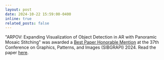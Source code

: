 ```yaml
---
layout: post
date: 2024-10-22 15:59:00-0400
inline: true
related_posts: false
---
```


"ARPOV: Expanding Visualization of Object Detection in AR with Panoramic Mosaic Stitching" was awarded a [Best Paper Honorable Mention](https://sibgrapi.sbc.org.br/2024/awards/) at the 37th Conference on Graphics, Patterns, and Images (SIBGRAPI) 2024. Read the paper [here](https://ieeexplore.ieee.org/abstract/document/10716346). 


